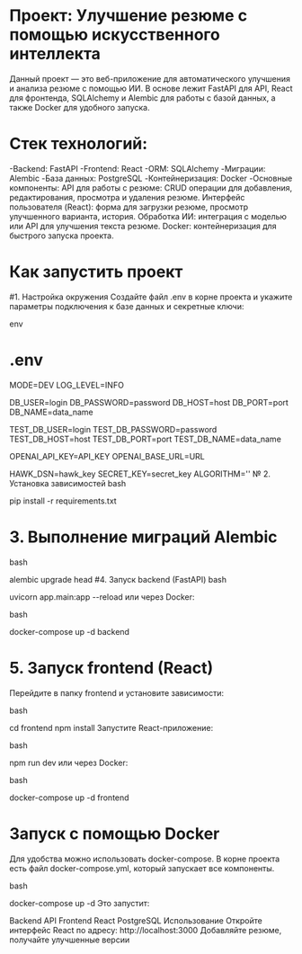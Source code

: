 # Проект: Улучшение резюме с помощью искусственного интеллекта
Данный проект — это веб-приложение для автоматического улучшения и анализа резюме с помощью ИИ. В основе лежит FastAPI для API, React для фронтенда, SQLAlchemy и Alembic для работы с базой данных, а также Docker для удобного запуска.

# Стек технологий:
-Backend: FastAPI
-Frontend: React
-ORM: SQLAlchemy
-Миграции: Alembic
-База данных: PostgreSQL
-Контейнеризация: Docker
-Основные компоненты:
API для работы с резюме: CRUD операции для добавления, редактирования, просмотра и удаления резюме.
Интерфейс пользователя (React): форма для загрузки резюме, просмотр улучшенного варианта, история.
Обработка ИИ: интеграция с моделью или API для улучшения текста резюме.
Docker: контейнеризация для быстрого запуска проекта.
# Как запустить проект
#1. Настройка окружения
Создайте файл .env в корне проекта и укажите параметры подключения к базе данных и секретные ключи:

env

# .env
MODE=DEV
LOG_LEVEL=INFO

DB_USER=login
DB_PASSWORD=password
DB_HOST=host
DB_PORT=port
DB_NAME=data_name

TEST_DB_USER=login
TEST_DB_PASSWORD=password
TEST_DB_HOST=host
TEST_DB_PORT=port
TEST_DB_NAME=data_name

OPENAI_API_KEY=API_KEY
OPENAI_BASE_URL=URL


HAWK_DSN=hawk_key
SECRET_KEY=secret_key
ALGORITHM=''
№ 2. Установка зависимостей
bash

pip install -r requirements.txt
# 3. Выполнение миграций Alembic
bash

alembic upgrade head
#4. Запуск backend (FastAPI)
bash

uvicorn app.main:app --reload
или через Docker:

bash

docker-compose up -d backend
# 5. Запуск frontend (React)
Перейдите в папку frontend и установите зависимости:

bash

cd frontend
npm install
Запустите React-приложение:

bash

npm run dev
или через Docker:

bash

docker-compose up -d frontend
# Запуск с помощью Docker
Для удобства можно использовать docker-compose. В корне проекта есть файл docker-compose.yml, который запускает все компоненты.

bash

docker-compose up -d
Это запустит:

Backend API
Frontend React
PostgreSQL
Использование
Откройте интерфейс React по адресу: http://localhost:3000
Добавляйте резюме, получайте улучшенные версии
